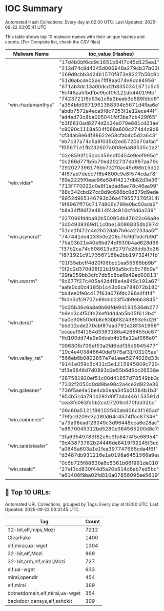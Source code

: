 # IOC Summary

Automated Hash Collections: Every day at 02:00 UTC. Last Updated: 2025-09-22 03:05:41 UTC

This table shows top 10 malware names with their unique hashes and counts. [For Complete list, check the CSV files]

| Malware Name | ioc_value (Hashes) | Count |
|--------------|--------------------|-------|
|  "win.rhadamanthys" |  "17d4b0bf6cc9c1651b84f7c45d125ea1"<br> "212d74c8d4345d006948a279cb37b036"<br> "269d9cbb3424b1570f873e8227b50c91"<br> "51d6abcde02ae7fff8aa074e8dc84956"<br> "671ab3dc13a00dcd2b8350341671c5c5"<br> "6ef48aa5fbdfbe9bef05121db440196b"<br> "7423721f6c93e1c8a3beeb3b589fdbd6"<br> "a364bfd0871961388394b5671d4fba6e"<br> "abdb7572a4eca9f8c7253f1e12ece44f"<br> "ad4ed73c8ba005041fcf3be7cb429f65"<br> "b3f6610ad8274d2c24a079e881cd23ae"<br> "c8090c1118a504f088a600c274d4c9d8"<br> "cf34ab8e64f88622e58cfab4d5d2a643"<br> "eb7c37a74c5a9f035d2ed5720d70afac"<br> "f05671e1fb232607a008e6a88535c1a2" | 15 |
|  "win.vidar" |  "02e8593f15ddc359edf0454e9eef995c"<br> "0c266d77fb5b70ed202737dd897aa79c"<br> "292027396176bb732f0ac45d98b15d12"<br> "4f67ad7debc7f6b4800c9e8f574cda78"<br> "69a2225f0eac96e584f4217db82d3e36"<br> "713f770022c0a8f1adad8ae78c46aa99"<br> "88c342cbd27cc8d9c686bc0d379d9ede"<br> "8952d965146793b36a479557176f3149"<br> "9f8967ff70c717d806c799e0bc50ada2"<br> "b8a34ff86f2e4814f43c910cf4d6a239" | 10 |
|  "win.asyncrat" |  "227096fd4ba92b500954b47622c66a8e"<br> "3d04939369d11c0be16086835db29745"<br> "51ce1f472c4e2b52dab7b6ca2233aa5f"<br> "747441de413350e208c7fc9df5dcfb9d"<br> "7ba03b21e40e6bd74df930b4ad628d96"<br> "f37b2ca74c608613e82797e26ddb3b26"<br> "f871921c9173567188e2bb197324f7fb" | 7 |
|  "win.xworm" |  "01f35ebcff4d20f06bcc1ea55565bb9b"<br> "0f2d2d370d98f21b193a5bcfc6c78b9a"<br> "29fe059bb3cfc7db5c8ce6b49ed00813"<br> "8c677f27c405a42d4f8e4e845c191a67"<br> "aafe0cd0c4185b1c43b6ca784072b180"<br> "bb4ee0fe0c417f63a076fdc296a4f4f4"<br> "fb0e5dfc9707e89deb23f5db9ebb3845" | 7 |
|  "win.dcrat" |  "0d35b36c6a8a9b66fde94191536eb277"<br> "b9ed3c4f50fe2bef0dd4ab5b05f613b4"<br> "ba0e9065f0efb8e83bbf8243893e5d26"<br> "bbd12cde270cbf87aad791e28f341956"<br> "ecaeaf94f164d3383186a4268455de87"<br> "ffd100dd74e9e0dceb4d16e12af086e0" | 6 |
|  "win.valley_rat" |  "09630fb706ef53a0fd6ddf35d9945477"<br> "19c4e403846640def976af31f03105ae"<br> "566eb6b0802857e7e1eee5274028d33d"<br> "9141e059c5c431d3e1215945809c7204"<br> "df3e6646d7d0893d2e55b6d5bc26538e" | 5 |
|  "win.gcleaner" |  "287581920ef51c00d41857d78549bb3d"<br> "7232f2050d0dd9be98c2a4ce2d922e36"<br> "736f5ae4a1be4cb0eaa345b0f384b1b3"<br> "954b51da791a292d0f7a4a446153591d"<br> "cea3fc063fe0b2cd07206c070fdd32bc" | 5 |
|  "win.coinminer" |  "09c60a5121f89102560ab606c3f185ad"<br> "79fac9209e3a180d64c4574ffcc87346"<br> "a79a98eadf26349c3d96448cca8e28ac"<br> "e8870045312bd5280e364565200d8c75" | 4 |
|  "win.salatstealer" |  "3fa63549789f82e6c9fb6474f5e68954"<br> "9d43873762b24446de8419f39145f3cc"<br> "a0845a603a1e1fea397747665cda4f6f"<br> "d3487db931216e1a0198a6451566a9ea" | 4 |
|  "win.stealc" |  "0c6b725f88830a6c5361b86f991de010"<br> "27ef3cd830f44d5a20e914d6ab7ed5bc"<br> "e61406f9ba02fd810a07856095ee5619" | 3 |

<!-- url_summary_start -->
## 🔗 Top 10 URLs:

Automated URL Collections, grouped by Tags: Every day at 03:00 UTC. Last Updated: 2025-09-22 03:31:45 UTC.

| Tag | Count |
|-----|-------|
| 32-bit,elf,mips,Mozi | 7212 |
| ClearFake | 1400 |
| elf,mirai,ua-wget | 1304 |
| 32-bit,elf,Mozi | 969 |
| 32-bit,arm,elf,mirai,Mozi | 727 |
| elf,ua-wget | 633 |
| mirai,opendir | 454 |
| elf,mirai | 369 |
| botnetdomain,elf,mirai,ua-wget | 354 |
| backdoor,censys,elf,sshdkit | 309 |
<!-- url_summary_end -->
